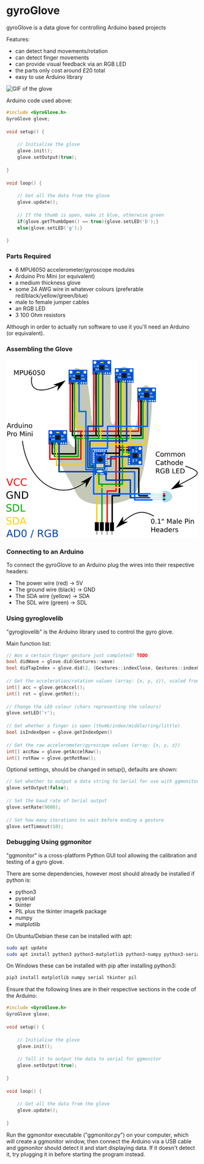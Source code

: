 # gyroGlove

gyroGlove is a data glove for controlling Arduino based projects

Features:

- can detect hand movements/rotation
- can detect finger movements
- can provide visual feedback via an RGB LED
- the parts only cost around £20 total
- easy to use Arduino library

![GIF of the glove](https://github.com/Lumorti/gyroGlove/raw/master/images/example.gif "GIF of the glove")

Arduino code used above:

```c++
#include <GyroGlove.h>
GyroGlove glove;

void setup() {

    // Initialise the glove
    glove.init();
    glove.setOutput(true);

}

void loop() {

    // Get all the data from the glove
    glove.update();

    // If the thumb is open, make it blue, otherwise green
    if(glove.getThumbOpen() == true){glove.setLED('b');}
    else{glove.setLED('g');}

}

```

### Parts Required

- 6 MPU6050 accelerometer/gyroscope modules
- Arduino Pro Mini (or equivalent)
- a medium thickness glove
- some 24 AWG wire in whatever colours (preferable red/black/yellow/green/blue)
- male to female jumper cables
- an RGB LED
- 3 100 Ohm resistors

Although in order to actually run software to use it you'll need an Arduino (or equivalent).

### Assembling the Glove

![Wiring guide](https://github.com/Lumorti/gyroGlove/raw/master/images/circuits.png "Wiring guide")

### Connecting to an Arduino

To connect the gyroGlove to an Arduino plug the wires into their respective headers:

- The power wire (red)    -> 5V
- The ground wire (black) -> GND
- The SDA wire (yellow)   -> SDA
- The SDL wire (green)    -> SDL

### Using gyroglovelib

"gyroglovelib" is the Arduino library used to control the gyro glove.

Main function list:

```c++
// Was a certain finger gesture just completed? TODO
bool didWave = glove.did(Gestures::wave)
bool didTapIndex = glove.did(2, {Gestures::indexClose, Gestures::indexOpen})

// Get the acceleration/rotation values (array: {x, y, z}), scaled from 1 -> 10
int[] acc = glove.getAccel();
int[] rot = glove.getRot();

// Change the LED colour (chars representing the colours)
glove.setLED('r');

// Get whether a finger is open (thumb/index/middle/ring/little)
bool isIndexOpen = glove.getIndexOpen()

// Get the raw accelerometer/gyroscope values (array: {x, y, z})
int[] accRaw = glove.getAccelRaw();
int[] rotRaw = glove.getRotRaw();
```

Optional settings, should be changed in setup(), defaults are shown:

```c++
// Set whether to output a data string to Serial for use with ggmonitor
glove.setOutput(false);

// Set the baud rate of Serial output
glove.setRate(9600);

// Set how many iterations to wait before ending a gesture
glove.setTimeout(10);
```

### Debugging Using ggmonitor

"ggmonitor" is a cross-platform Python GUI tool allowing the calibration and testing of a gyro glove.

There are some dependencies, however most should already be installed if python is:

- python3
- pyserial
- tkinter
- PIL plus the tkinter imagetk package
- numpy
- matplotlib

On Ubuntu/Debian these can be installed with apt:

```sh
sudo apt update
sudo apt install python3 python3-matplotlib python3-numpy python3-serial python3-tk python3-pil python3-pil.imagetk
```

On Windows these can be installed with pip after installing python3:

```sh
pip3 install matplotlib numpy serial tkinter pil
```

Ensure that the following lines are in their respective sections in the code of the Arduino:

```c++
#include <GyroGlove.h>
GyroGlove glove;

void setup() {

    // Initialise the glove
    glove.init();

    // Tell it to output the data to serial for ggmonitor
    glove.setOutput(true);

}

void loop() {

    // Get all the data from the glove
    glove.update();

}
```

Run the ggmonitor executable ("ggmonitor.py") on your computer, which will create a ggmonitor window, then connect the Arduino via a USB cable and ggmonitor should detect it and start displaying data. If it doesn't detect it, try plugging it in before starting the program instead.
